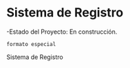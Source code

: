 <h1> Sistema de Registro</h1>

  -Estado del Proyecto: En construcción.

  ``` formato especial ```

  Sistema de Registro
